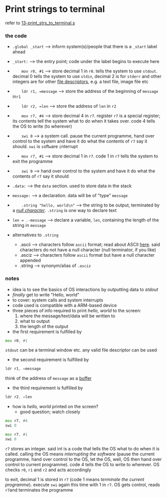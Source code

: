 # Print strings to terminal
refer to [13-print_strs_to_terminal.s](./13-print_strs_to_terminal.s)

### the code
* `.global _start` --> inform system(s)/people that there is a `_start` label ahead
* `_start:` --> the entry point; code under the label begins to execute here
* `    mov r0, #1` --> store decimal 1 in `r0`. tells the system to use `stdout`. decimal 0 tells the system to use `stdin`, decimal 2 is for `stderr` and other integers are for other [file descriptors](https://www.ibm.com/docs/en/aix/7.1?topic=volumes-using-file-descriptors), e.g. a text file, image file etc
* `    ldr r1, =message` --> store the address of the beginning of `message` in`r1`
* `    ldr r2, =len` --> store the address of `len` in `r2`
* `    mov r7, #4` --> store decimal 4 in `r7`. register `r7` is a special register; its contents tell the system what to do when it takes over. code 4 tells the OS to write (to wherever)
* `    swi 0` --> a system call. pause the current programme, hand over control to the system and have it do what the contents of `r7` say it should. `swi` is `s`oft`w`are `i`nterrupt

* `    mov r7, #1` --> store decimal 1 in `r7`. code 1 in `r7` tells the system to exit the programme
* `    swi 0` --> hand over control to the system and have it do what the contents of `r7` say it should

* `.data:` --> the `data` section. used to store data in the stack
* `message:` --> a declaration. data will be of "type" `message`
* `    .string "hello, world\n"` --> the string to be output, terminated by a  _[null character](https://www.dictionary.com/browse/null-character)_. `.string` is one way to declare text
* `len = .-message` --> declare a variable, `len`, containing the length of the string in `message`

* alternatives to `.string`
    * .ascii --> characters follow `ascii` format; read about ASCII [here](https://www.ascii-code.com/). said characters do not have a null character (null terminator, if you like)
    * .asciz --> characters follow `ascii` format but have a null character appended
    * .string --> synonym/alias of `.asciz`

### notes
* idea is to see the basics of OS interactions by outputting data to _stdout_
* _finally_ get to write "Hello, world"
* to cover: system calls and system interrupts
* code used is compatible with a ARM-based device
* three pieces of info required to print _hello, world_ to the screen:
    1. where the message/text/data will be written to
    2. what to output
    3. the length of the output
* the first requirement is fulfilled by 

~~~asm
mov r0, #1
~~~

`stdout` can be a terminal window etc. any valid file descriptor can be used
* the second requirement is fulfilled by 

~~~asm
ldr r1, =message
~~~

think of the address of `message` as a [buffer](https://www.tutorialspoint.com/what-do-you-mean-by-buffer-in-c-language)

* the third requirement is fulfilled by 

~~~asm
ldr r2, =len
~~~

* how is _hello, world_ printed on the screen?
    * good question; watch closely

~~~asm
mov r7, #4
swi 0

mov r7, #1
swi 0
~~~

`r7` stores an integer. said int is a code that tells the OS what to do when it is called. calling the OS means _interrupting the software_ (pause the current programme, hand over control to the OS, let the OS, well, OS then hand over control to current programme). code 4 tells the OS to write to wherever. OS checks `r0`, `r1` and `r2` and acts accordingly
    
to exit, decimal 1 is stored in `r7` (code 1 means _terminate the current programme_). execute `swi` again this time with 1 in `r7`. OS gets control, reads `r7`and terminates the programme

